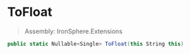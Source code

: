﻿

# ToFloat

> Assembly: IronSphere.Extensions

```csharp
public static Nullable<Single> ToFloat(this String this)
```



